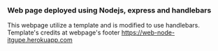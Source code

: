 ### Web page deployed using Nodejs, express and handlebars
This webpage utilize a template and is modified to use handlebars.
Template's credits at webpage's footer
https://web-node-itgupe.herokuapp.com
